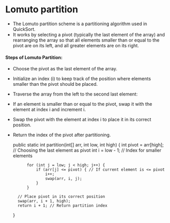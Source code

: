 # Lomuto partition
- The Lomuto partition scheme is a partitioning algorithm used in QuickSort.
- It works by selecting a pivot (typically the last element of the array) and rearranging the array so that all elements smaller than or equal to the pivot are on its left, and all greater elements are on its right.

#### Steps of Lomuto Partition:
- Choose the pivot as the last element of the array.

- Initialize an index (i) to keep track of the position where elements smaller than the pivot should be placed.

- Traverse the array from the left to the second last element:

- If an element is smaller than or equal to the pivot, swap it with the element at index i and increment i.

- Swap the pivot with the element at index i to place it in its correct position.

- Return the index of the pivot after partitioning.


    public static int partition(int[] arr, int low, int high) {
          int pivot = arr[high]; // Choosing the last element as pivot
          int i = low - 1; // Index for smaller elements
    
            for (int j = low; j < high; j++) {
                if (arr[j] <= pivot) { // If current element is <= pivot
                    i++;
                    swap(arr, i, j);
                }
            }

        // Place pivot in its correct position
        swap(arr, i + 1, high);
        return i + 1; // Return partition index
    }